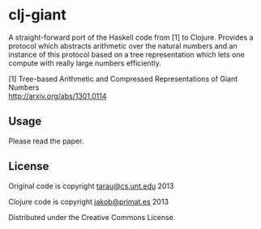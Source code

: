 # clj-giant

A straight-forward port of the Haskell code from [1] to Clojure.
Provides a protocol which abstracts arithmetic over the natural numbers
and an instance of this protocol based on a tree representation which
lets one compute with really large numbers efficiently.

[1] Tree-based Arithmetic and Compressed Representations of Giant Numbers  
http://arxiv.org/abs/1301.0114

## Usage

Please read the paper.

## License
Original code is copyright tarau@cs.unt.edu 2013

Clojure code is copyright jakob@primat.es 2013

Distributed under the Creative Commons License.
